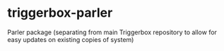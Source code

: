# triggerbox-parler
Parler package (separating from main Triggerbox repository to allow for easy updates on existing copies of system)
